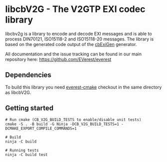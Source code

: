 # libcbV2G - The V2GTP EXI codec library

libcbv2g is a library to encode and decode EXI messages and is able to process DIN70121, ISO15118-2 and ISO15118-20 messages. The library is based on the generated code output of the [cbExiGen](https://github.com/Everest/cbexigen) generator.

All documentation and the issue tracking can be found in our main repository here: https://github.com/EVerest/everest

## Dependencies

To build this library you need [everest-cmake](https://github.com/EVerest/everest-cmake) checkout in the same directory as libcbV2G.

## Getting started

```
# Run cmake (CB_V2G_BUILD_TESTS to enable/disable unit tests)
cmake -S . -B build -G Ninja -DCB_V2G_BUILD_TESTS=1 -DCMAKE_EXPORT_COMPILE_COMMANDS=1

# Build
ninja -C build

# Running tests
ninja -C build test
```
